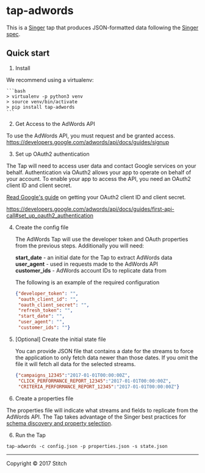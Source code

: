 # tap-adwords

This is a [Singer](https://singer.io) tap that produces JSON-formatted data following the [Singer spec](https://github.com/singer-io/getting-started/blob/master/SPEC.md).


## Quick start

1. Install

  We recommend using a virtualenv:

    ```bash
    > virtualenv -p python3 venv
    > source venv/bin/activate
    > pip install tap-adwords
    ```

2. Get Access to the AdWords API

  To use the AdWords API, you must request and be granted access.
https://developers.google.com/adwords/api/docs/guides/signup

3. Set up OAuth2 authentication

  The Tap will need to access user data and contact Google services on your behalf. Authentication via OAuth2 allows your app to operate on behalf of your account. To enable your app to access the API, you need an OAuth2 client ID and client secret.

  [Read Google's guide](https://developers.google.com/adwords/api/docs/guides/first-api-call#set_up_oauth2_authentication) on getting your OAuth2 client ID and client secret.

  https://developers.google.com/adwords/api/docs/guides/first-api-call#set_up_oauth2_authentication

4. Create the config file

    The AdWords Tap will use the developer token and OAuth properties from the previous steps. Additionally you will need:

      **start_date** - an initial date for the Tap to extract AdWords data  
      **user_agent** - used in requests made to the AdWords API  
      **customer_ids** - AdWords account IDs to replicate data from

    The following is an example of the required configuration

    ```json
    {"developer_token": "",
     "oauth_client_id": "",
     "oauth_client_secret": "",
     "refresh_token": "",
     "start_date": "",
     "user_agent": "",
     "customer_ids": ""}
    ```

4. [Optional] Create the initial state file

    You can provide JSON file that contains a date for the streams to force the application to only fetch data newer than those dates. If you omit the file it will fetch all data for the selected streams.

    ```json
    {"campaigns_12345":"2017-01-01T00:00:00Z",
     "CLICK_PERFORMANCE_REPORT_12345":"2017-01-01T00:00:00Z",
     "CRITERIA_PERFORMANCE_REPORT_12345":"2017-01-01T00:00:00Z"}
    ```

5. Create a properties file

  The properties file will indicate what streams and fields to replicate from the AdWords API. The Tap takes advantage of the Singer best practices for [schema discovery and property selection](https://github.com/singer-io/getting-started/blob/master/BEST_PRACTICES.md#schema-discovery-and-property-selection).


6. Run the Tap

  `tap-adwords -c config.json -p properties.json -s state.json`

---

Copyright &copy; 2017 Stitch
